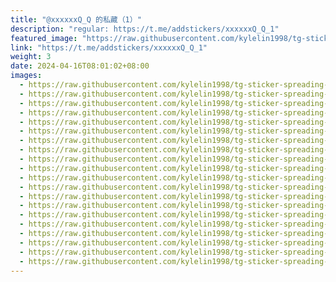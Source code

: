 ```yaml
---
title: "@xxxxxxQ_Q 的私藏（1）"
description: "regular: https://t.me/addstickers/xxxxxxQ_Q_1"
featured_image: "https://raw.githubusercontent.com/kylelin1998/tg-sticker-spreading-worldwide-images/main/img/0e879822-5c65-4568-b515-de5fec96c1de.jpg"
link: "https://t.me/addstickers/xxxxxxQ_Q_1"
weight: 3
date: 2024-04-16T08:01:02+08:00
images:
  - https://raw.githubusercontent.com/kylelin1998/tg-sticker-spreading-worldwide-images/main/img/0e879822-5c65-4568-b515-de5fec96c1de.jpg
  - https://raw.githubusercontent.com/kylelin1998/tg-sticker-spreading-worldwide-images/main/img/1d56105d-f697-4d17-8442-8c66bdac9d74.jpg
  - https://raw.githubusercontent.com/kylelin1998/tg-sticker-spreading-worldwide-images/main/img/ed23aa41-5ba4-40e4-94dd-81dbd6c71587.jpg
  - https://raw.githubusercontent.com/kylelin1998/tg-sticker-spreading-worldwide-images/main/img/63778cdf-b3a2-4f96-b8e1-3085742400e6.jpg
  - https://raw.githubusercontent.com/kylelin1998/tg-sticker-spreading-worldwide-images/main/img/fb9c3070-4f81-4b9d-82bf-daf08073f6f1.jpg
  - https://raw.githubusercontent.com/kylelin1998/tg-sticker-spreading-worldwide-images/main/img/763b3f7a-e948-4959-90af-a5d67b091650.jpg
  - https://raw.githubusercontent.com/kylelin1998/tg-sticker-spreading-worldwide-images/main/img/8118ee58-ecac-49e3-8221-54388ca0d74d.jpg
  - https://raw.githubusercontent.com/kylelin1998/tg-sticker-spreading-worldwide-images/main/img/42e1c94d-ecf1-4245-abb5-053e00b6bae0.jpg
  - https://raw.githubusercontent.com/kylelin1998/tg-sticker-spreading-worldwide-images/main/img/5e630f1e-7690-4cde-86ab-b79b44c32bcd.jpg
  - https://raw.githubusercontent.com/kylelin1998/tg-sticker-spreading-worldwide-images/main/img/bafd0043-eea4-4ff5-a7f7-a2d28e7128b5.jpg
  - https://raw.githubusercontent.com/kylelin1998/tg-sticker-spreading-worldwide-images/main/img/25859e8d-3713-42af-8dcf-5b6bf5b0a44d.jpg
  - https://raw.githubusercontent.com/kylelin1998/tg-sticker-spreading-worldwide-images/main/img/c80a3fc5-d006-401c-8001-aaee78f08860.jpg
  - https://raw.githubusercontent.com/kylelin1998/tg-sticker-spreading-worldwide-images/main/img/cb962351-4cde-43d4-ab62-8f526e54455d.jpg
  - https://raw.githubusercontent.com/kylelin1998/tg-sticker-spreading-worldwide-images/main/img/2e8fc504-7389-4f2f-b5ce-4faf65611810.jpg
  - https://raw.githubusercontent.com/kylelin1998/tg-sticker-spreading-worldwide-images/main/img/315f8bcb-f2ef-4ab1-a496-ef752aec58aa.jpg
  - https://raw.githubusercontent.com/kylelin1998/tg-sticker-spreading-worldwide-images/main/img/05e31a54-bbe9-4fa6-af8d-77162454e756.jpg
  - https://raw.githubusercontent.com/kylelin1998/tg-sticker-spreading-worldwide-images/main/img/187699ad-36bd-4d68-889c-2db0bbe6001b.jpg
  - https://raw.githubusercontent.com/kylelin1998/tg-sticker-spreading-worldwide-images/main/img/3905911d-cc93-4c4a-8991-eeafd007872f.jpg
  - https://raw.githubusercontent.com/kylelin1998/tg-sticker-spreading-worldwide-images/main/img/ba66cbdd-e6d9-4876-a519-7b6533291ac4.jpg
  - https://raw.githubusercontent.com/kylelin1998/tg-sticker-spreading-worldwide-images/main/img/b2f5fd02-ba20-412e-9ee7-e977ba96451b.jpg
---
```

